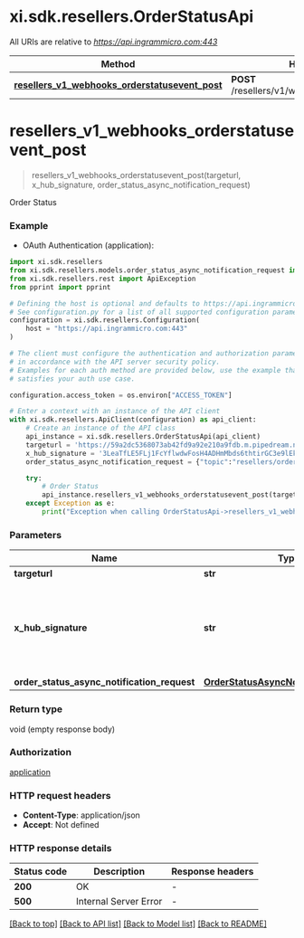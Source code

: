 # xi.sdk.resellers.OrderStatusApi

All URIs are relative to *https://api.ingrammicro.com:443*

Method | HTTP request | Description
------------- | ------------- | -------------
[**resellers_v1_webhooks_orderstatusevent_post**](OrderStatusApi.md#resellers_v1_webhooks_orderstatusevent_post) | **POST** /resellers/v1/webhooks/orderstatusevent | Order Status


# **resellers_v1_webhooks_orderstatusevent_post**
> resellers_v1_webhooks_orderstatusevent_post(targeturl, x_hub_signature, order_status_async_notification_request)

Order Status

### Example

* OAuth Authentication (application):

```python
import xi.sdk.resellers
from xi.sdk.resellers.models.order_status_async_notification_request import OrderStatusAsyncNotificationRequest
from xi.sdk.resellers.rest import ApiException
from pprint import pprint

# Defining the host is optional and defaults to https://api.ingrammicro.com:443
# See configuration.py for a list of all supported configuration parameters.
configuration = xi.sdk.resellers.Configuration(
    host = "https://api.ingrammicro.com:443"
)

# The client must configure the authentication and authorization parameters
# in accordance with the API server security policy.
# Examples for each auth method are provided below, use the example that
# satisfies your auth use case.

configuration.access_token = os.environ["ACCESS_TOKEN"]

# Enter a context with an instance of the API client
with xi.sdk.resellers.ApiClient(configuration) as api_client:
    # Create an instance of the API class
    api_instance = xi.sdk.resellers.OrderStatusApi(api_client)
    targeturl = 'https://59a2dc5368073ab42fd9a92e210a9fdb.m.pipedream.net/' # str | The webhook url where the request needs to sent.
    x_hub_signature = '3LeaTfLE5FLj1FcYflwdwFosH4ADHmMbds6thtirGC3e9lEkF9/1pt4T2fQQGlxf40EznDBER0b60M75K6ZW0A==' # str | Ingram Micro creates a signature token by use of a secret key + Event ID. The algorithm to generate the secret ley is given at link https://developer.ingrammicro.com/reseller/article/how-use-webhook-secret-key. Use the event Id in the below sample along with your secret key to generate the key. Alternatively, to send try this out, use a random text to see how it works.
    order_status_async_notification_request = {"topic":"resellers/orders","event":"im::updated","eventTimeStamp":"2021-11-01T13:02:06.369Z","eventId":"N01CIB9VVFYKR9J6ZW","resource":[{"eventType":"im::order_shipped","orderNumber":"20-RD128","customerOrderNumber":"ZENPO","orderEntryTimeStamp":"2020-04-03T08:54:39-07:00","lines":[{"ingramLineNumber":"001","subOrderNumber":"20-RD128-21","lineStatus":"IM::shipped","ingramPartNumber":"5CX895","vendorPartNumber":"TC57HO-1PEZU4P-NA","requestedQuantity":3,"shippedQuantity":2,"backOrderedQuantity":1,"shipmentDetails":[{"shipmentDate":"2019-11-06","shipFromWarehouseId":"10","warehouseName":"New York","carrierCode":"4M","carrierName":"SMARTPOST-BM","packageDetails":[{"cartonNumber":"","quantityInbox":"","trackingNumber":""}]}],"serialNumberDetails":[{"serialNumber":"123123123"}]}],"links":[{"topic":"orders","href":"/resellers/v5/orders/20-RD128","type":"GET"}]}]} # OrderStatusAsyncNotificationRequest | 

    try:
        # Order Status
        api_instance.resellers_v1_webhooks_orderstatusevent_post(targeturl, x_hub_signature, order_status_async_notification_request)
    except Exception as e:
        print("Exception when calling OrderStatusApi->resellers_v1_webhooks_orderstatusevent_post: %s\n" % e)
```



### Parameters


Name | Type | Description  | Notes
------------- | ------------- | ------------- | -------------
 **targeturl** | **str**| The webhook url where the request needs to sent. | 
 **x_hub_signature** | **str**| Ingram Micro creates a signature token by use of a secret key + Event ID. The algorithm to generate the secret ley is given at link https://developer.ingrammicro.com/reseller/article/how-use-webhook-secret-key. Use the event Id in the below sample along with your secret key to generate the key. Alternatively, to send try this out, use a random text to see how it works. | 
 **order_status_async_notification_request** | [**OrderStatusAsyncNotificationRequest**](OrderStatusAsyncNotificationRequest.md)|  | 

### Return type

void (empty response body)

### Authorization

[application](../README.md#application)

### HTTP request headers

 - **Content-Type**: application/json
 - **Accept**: Not defined

### HTTP response details

| Status code | Description | Response headers |
|-------------|-------------|------------------|
**200** | OK |  -  |
**500** | Internal Server Error |  -  |

[[Back to top]](#) [[Back to API list]](../README.md#documentation-for-api-endpoints) [[Back to Model list]](../README.md#documentation-for-models) [[Back to README]](../README.md)

